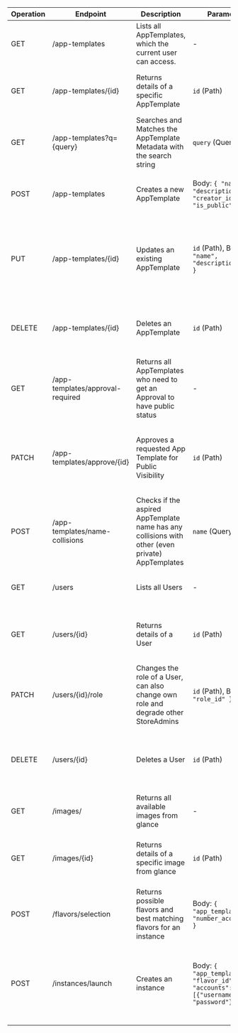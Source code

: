 | Operation | Endpoint                         | Description                                                                                      | Parameter                                                                          | Response                                                                                                                                       | Security                   | Content-Typ      | Error Codes                                                                                |
|-----------|----------------------------------|--------------------------------------------------------------------------------------------------|------------------------------------------------------------------------------------|------------------------------------------------------------------------------------------------------------------------------------------------|----------------------------|------------------|--------------------------------------------------------------------------------------------|
| GET       | /app-templates                   | Lists all AppTemplates, which the current user can access.                                       | -                                                                                  | 200 OK: `[{"id": "1", "name": "App1", "is_public": true, ...}]`                                                                                | Token-based Authentication | application/json | 401 Unauthorized, 500 Internal Server Error                                                |
| GET       | /app-templates/{id}              | Returns details of a specific AppTemplate                                                        | `id` (Path)                                                                        | 200 OK: `{ "id": "1", "name": "App1", "description": "...", ... }`                                                                             | Token-based Authentication | application/json | 404 Not Found, 401 Unauthorized, 500 Internal Server Error                                 |
| GET       | /app-templates?q={query}         | Searches and Matches the AppTemplate Metadata with the search string                             | `query` (Query)                                                                    | 200 OK: `[{"id": "1", "name": "App1", "is_public": true, ...}]`                                                                                | Token-based Authentication | application/json | 401 Unauthorized, 500 Internal Server Error                                                |
| POST      | /app-templates                   | Creates a new AppTemplate                                                                        | Body: `{ "name", "description", "creator_id", "is_public", ... }`                  | 201 Created: `{ "id": "1", ... }`                                                                                                              | Token-based Authentication | application/json | 400 Bad Request, 401 Unauthorized, 500 Internal Server Error                               |
| PUT       | /app-templates/{id}              | Updates an existing AppTemplate                                                                  | `id` (Path), Body: `{ "name", "description", ... }`                                | 200 OK: `{ "message": "Updated successfully" }`                                                                                                | Token-based Authentication | application/json | 400 Bad Request, 401 Unauthorized, 403 Forbidden, 404 Not Found, 500 Internal Server Error |
| DELETE    | /app-templates/{id}              | Deletes an AppTemplate                                                                           | `id` (Path)                                                                        | 204 No Content                                                                                                                                 | Token-based Authentication | application/json | 401 Unauthorized, 404 Not Found, 500 Internal Server Error                                 |
| GET       | /app-templates/approval-required | Returns all AppTemplates who need to get an Approval to have public status                       | -                                                                                  | 200 OK: `[{"id": "1", "name": "App1", "is_public": true, ...}]`                                                                                | StoreAdmin Rights Required | application/json | 401 Unauthorized, 500 Internal Server Error                                                |
| PATCH     | /app-templates/approve/{id}      | Approves a requested App Template for Public Visibility                                          | `id` (Path)                                                                        | 200 OK: `{ "message": "App Template 235 EM-Pentesting now public. Successful", "app_template" : {"name": "app1", is_approved: "true", ... } }` | StoreAdmin Rights Required | application/json | 401 Unauthorized, 403 Forbidden, 404 Not Found, 500 Internal Server Error                  |
| POST      | /app-templates/name-collisions   | Checks if the aspired AppTemplate name has any collisions with other (even private) AppTemplates | `name` (Query)                                                                     | 200 OK: `{ "isCollision": false }`                                                                                                             | Token-based Authentication | application/json | 401 Unauthorized, 500 Internal Server Error                                                |
| GET       | /users                           | Lists all Users                                                                                  | -                                                                                  | 200 OK: `[{"id": "user1", "role_id": "role1"}]`                                                                                                | StoreAdmin Rights Required | application/json | 401 Unauthorized, 500 Internal Server Error                                                |
| GET       | /users/{id}                      | Returns details of a User                                                                        | `id` (Path)                                                                        | 200 OK: `{ "id": "user1", "role_id": "role1", "role_name": "administrator", "access_level": "1000"}`                                           | Token-based Authentication | application/json | 401 Unauthorized, 404 Not Found, 500 Internal Server Error                                 |
| PATCH     | /users/{id}/role                 | Changes the role of a User, can also change own role and degrade other StoreAdmins               | `id` (Path), Body: `{ "role_id" }`                                                 | 200 OK: `{ "message": "User 2 Max Mustermann has now Role 2 StoreAdmin. Success." }`                                                           | StoreAdmin Rights Required | application/json | 400 Bad Request, 401 Unauthorized, 404 Not Found, 500 Internal Server Error                |
| DELETE    | /users/{id}                      | Deletes a User                                                                                   | `id` (Path)                                                                        | 204 No Content                                                                                                                                 | StoreAdmin Rights Required | application/json | 401 Unauthorized, 404 Not Found, 403 Forbidden, 500 Internal Server Error                  |
| GET       | /images/                         | Returns all available images from glance                                                         | -                                                                                  | 200 OK: `[{"id": "1", "name": "Image1", ...}]`                                                                                                 | Token-based Authentication | application/json | 401 Unauthorized, 500 Internal Server Error                                                |
| GET       | /images/{id}                     | Returns details of a specific image from glance                                                  | `id` (Path)                                                                        | 200 OK: `{ "id": "1", "name": "Image1", ... }`                                                                                       m         | Token-based Authentication | application/json | 401 Unauthorized, 404 Not Found, 500 Internal Server Error                                 |
| POST      | /flavors/selection               | Returns possible flavors and best matching flavors for an instance                               | Body: `{ "app_template_id", "number_accounts" }`                                   | 200 OK: `{ "best_flavor_id": "1", possible_flavor_ids: ["1", "2", "4"] }`                                                                      | Token-based Authentication | application/json | 400 Bad Request, 404 Not Found, 500 Internal Server Error                                  |
| POST      | /instances/launch                | Creates an instance                                                                              | Body: `{ "app_template_id", "flavor_id", "accounts": [{"username", "password"}] }` | 201 Created: `{ "instance_id": "1", "accounts" : [{"name": "student1", "password": "1234"}, {"name": "student2", "password": "5678"}] }`       | Token-based Authentication | application/json | 400 Bad Request, 401 Unauthorized, 403 Forbidden, 404 Not Found, 500 Internal Server Error |
